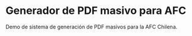 # Generador de PDF masivo para AFC

Demo de sistema de generación de PDF masivos para la AFC Chilena.
